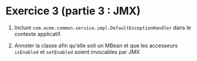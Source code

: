 # Exercice 3 (partie 3 : JMX)

1. Inclure `com.acme.common.service.impl.DefaultExceptionHandler` dans le contexte applicatif.

2. Annoter la classe afin qu'elle soit un MBean et que les accesseurs `isEnabled` et `setEnabled` soient invocables par JMX


